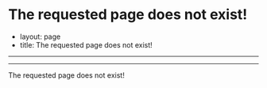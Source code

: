 The requested page does not exist!
==================================

- layout: page
- title: The requested page does not exist!

----------------------------------------------------------

----------------------------------------------------------

The requested page does not exist!